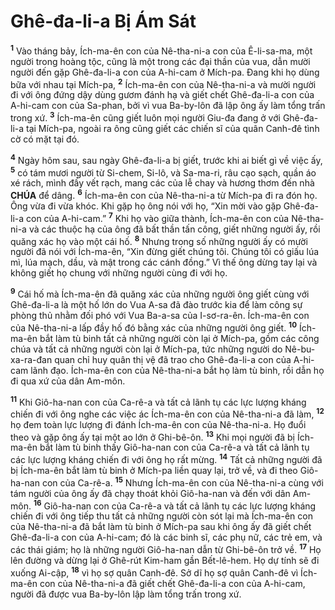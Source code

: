 # Ghê-đa-li-a Bị Ám Sát
<sup><b>1</b></sup> Vào tháng bảy, Ích-ma-ên con của Nê-tha-ni-a con của Ê-li-sa-ma, một người trong hoàng tộc, cũng là một trong các đại thần của vua, dẫn mười người đến gặp Ghê-đa-li-a con của A-hi-cam ở Mích-pa. Đang khi họ dùng bữa với nhau tại Mích-pa, <sup><b>2</b></sup> Ích-ma-ên con của Nê-tha-ni-a và mười người đi với ông đứng dậy dùng gươm đánh hạ và giết chết Ghê-đa-li-a con của A-hi-cam con của Sa-phan, bởi vì vua Ba-by-lôn đã lập ông ấy làm tổng trấn trong xứ. <sup><b>3</b></sup> Ích-ma-ên cũng giết luôn mọi người Giu-đa đang ở với Ghê-đa-li-a tại Mích-pa, ngoài ra ông cũng giết các chiến sĩ của quân Canh-đê tình cờ có mặt tại đó.

<sup><b>4</b></sup> Ngày hôm sau, sau ngày Ghê-đa-li-a bị giết, trước khi ai biết gì về việc ấy, <sup><b>5</b></sup> có tám mươi người từ Si-chem, Si-lô, và Sa-ma-ri, râu cạo sạch, quần áo xé rách, mình đầy vết rạch, mang các của lễ chay và hương thơm đến nhà **CHÚA** để dâng. <sup><b>6</b></sup> Ích-ma-ên con của Nê-tha-ni-a từ Mích-pa đi ra đón họ. Ông vừa đi vừa khóc. Khi gặp họ ông nói với họ, “Xin mời vào gặp Ghê-đa-li-a con của A-hi-cam.” <sup><b>7</b></sup> Khi họ vào giữa thành, Ích-ma-ên con của Nê-tha-ni-a và các thuộc hạ của ông đã bất thần tấn công, giết những người ấy, rồi quăng xác họ vào một cái hố. <sup><b>8</b></sup> Nhưng trong số những người ấy có mười người đã nói với Ích-ma-ên, “Xin đừng giết chúng tôi. Chúng tôi có giấu lúa mì, lúa mạch, dầu, và mật trong các cánh đồng.” Vì thế ông dừng tay lại và không giết họ chung với những người cùng đi với họ.

<sup><b>9</b></sup> Cái hố mà Ích-ma-ên đã quăng xác của những người ông giết cùng với Ghê-đa-li-a là một hố lớn do Vua A-sa đã đào trước kia để làm công sự phòng thủ nhằm đối phó với Vua Ba-a-sa của I-sơ-ra-ên. Ích-ma-ên con của Nê-tha-ni-a lấp đầy hố đó bằng xác của những người ông giết. <sup><b>10</b></sup> Ích-ma-ên bắt làm tù binh tất cả những người còn lại ở Mích-pa, gồm các công chúa và tất cả những người còn lại ở Mích-pa, tức những người do Nê-bu-xa-ra-đan quan chỉ huy quân thị vệ đã trao cho Ghê-đa-li-a con của A-hi-cam lãnh đạo. Ích-ma-ên con của Nê-tha-ni-a bắt họ làm tù binh, rồi dẫn họ đi qua xứ của dân Am-môn.

<sup><b>11</b></sup> Khi Giô-ha-nan con của Ca-rê-a và tất cả lãnh tụ các lực lượng kháng chiến đi với ông nghe các việc ác Ích-ma-ên con của Nê-tha-ni-a đã làm, <sup><b>12</b></sup> họ đem toàn lực lượng đi đánh Ích-ma-ên con của Nê-tha-ni-a. Họ đuổi theo và gặp ông ấy tại một ao lớn ở Ghi-bê-ôn. <sup><b>13</b></sup> Khi mọi người đã bị Ích-ma-ên bắt làm tù binh thấy Giô-ha-nan con của Ca-rê-a và tất cả lãnh tụ các lực lượng kháng chiến đi với ông họ rất mừng. <sup><b>14</b></sup> Tất cả những người đã bị Ích-ma-ên bắt làm tù binh ở Mích-pa liền quay lại, trở về, và đi theo Giô-ha-nan con của Ca-rê-a. <sup><b>15</b></sup> Nhưng Ích-ma-ên con của Nê-tha-ni-a cùng với tám người của ông ấy đã chạy thoát khỏi Giô-ha-nan và đến với dân Am-môn. <sup><b>16</b></sup> Giô-ha-nan con của Ca-rê-a và tất cả lãnh tụ các lực lượng kháng chiến đi với ông tiếp thu tất cả những người còn sót lại mà Ích-ma-ên con của Nê-tha-ni-a đã bắt làm tù binh ở Mích-pa sau khi ông ấy đã giết chết Ghê-đa-li-a con của A-hi-cam; đó là các binh sĩ, các phụ nữ, các trẻ em, và các thái giám; họ là những người Giô-ha-nan dẫn từ Ghi-bê-ôn trở về. <sup><b>17</b></sup> Họ lên đường và dừng lại ở Ghê-rút Kim-ham gần Bết-lê-hem. Họ dự tính sẽ đi xuống Ai-cập, <sup><b>18</b></sup> vì họ sợ quân Canh-đê. Sở dĩ họ sợ quân Canh-đê vì Ích-ma-ên con của Nê-tha-ni-a đã giết chết Ghê-đa-li-a con của A-hi-cam, người đã được vua Ba-by-lôn lập làm tổng trấn trong xứ.